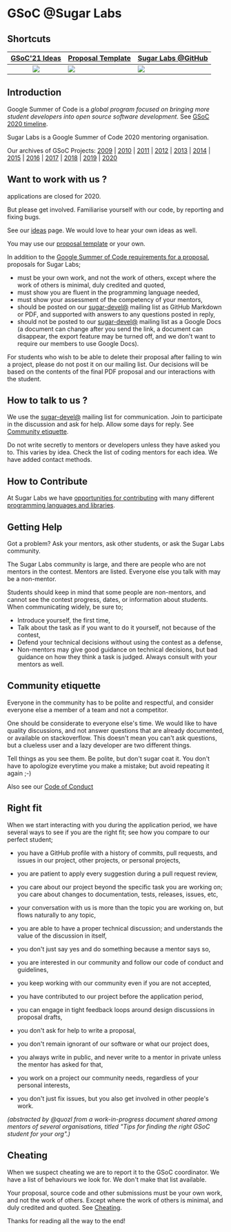 # GSoC @Sugar Labs

## Shortcuts

|[GSoC'21 Ideas](Ideas-2021.md)| [Proposal Template](Template.md) | [Sugar Labs @GitHub](https://github.com/sugarlabs) |
|:-------------------------:|----------------------|----------------------|
|<a href="Ideas-2020.md">![](assets/gsoc-square.png)</a> | <a href="Template.md">![](assets/template.png)</a> | <a href="https://github.com/sugarlabs">![](assets/github.png)</a> |


## Introduction
Google Summer of Code is a *global program focused on bringing
more student developers into open source software development*.
See [GSoC 2020
timeline](https://summerofcode.withgoogle.com/how-it-works/#timeline).

Sugar Labs is a Google Summer of Code 2020 mentoring organisation.

Our archives of GSoC Projects:
[2009](https://wiki.sugarlabs.org/go/Summer_of_Code/2009) |
[2010](https://wiki.sugarlabs.org/go/Summer_of_Code/2010) |
[2011](https://wiki.sugarlabs.org/go/Summer_of_Code/2011) |
[2012](https://wiki.sugarlabs.org/go/Summer_of_Code/2012) |
[2013](https://wiki.sugarlabs.org/go/Summer_of_Code/2013) |
[2014](https://wiki.sugarlabs.org/go/Summer_of_Code/2014) |
[2015](https://wiki.sugarlabs.org/go/Summer_of_Code/2015) |
[2016](https://wiki.sugarlabs.org/go/Summer_of_Code/2016) |
[2017](https://wiki.sugarlabs.org/go/Summer_of_Code/2017) |
[2018](https://wiki.sugarlabs.org/go/Summer_of_Code/2018) |
[2019](Ideas-2019.md) |
[2020](Ideas-2020.md)

## Want to work with us ?
 applications are closed for 2020.

But please get involved.  Familiarise yourself with our code, by
reporting and fixing bugs.

See our [ideas](Ideas-2020.md) page.  We would love to hear
your own ideas as well.

You may use our [proposal template](Template.md) or your own.

In addition to the [Google Summer of Code requirements for a proposal](https://google.github.io/gsocguides/student/writing-a-proposal), proposals for Sugar Labs;

* must be your own work, and not the work of others, except where the work of others is minimal, duly credited and quoted,
* must show you are fluent in the programming language needed,
* must show your assessment of the competency of your mentors,
* should be posted on our [sugar-devel@](http://lists.sugarlabs.org/listinfo/sugar-devel) mailing list as GitHub Markdown or PDF, and supported with answers to any questions posted in reply,
* should not be posted to our [sugar-devel@](http://lists.sugarlabs.org/listinfo/sugar-devel) mailing list as a Google Docs (a document can change after you send the link, a document can disappear, the export feature may be turned off, and we don't want to require our members to use Google Docs).

For students who wish to be able to delete their proposal after failing to win a project, please do not post it on our mailing list.  Our decisions will be based on the contents of the final PDF proposal and our interactions with the student.

## How to talk to us ?
We use the
[sugar-devel@](http://lists.sugarlabs.org/listinfo/sugar-devel)
mailing list for communication. Join to participate in the discussion
and ask for help.  Allow some days for reply.  See
[Community etiquette](https://github.com/sugarlabs/GSoC#community-etiquette).

Do not write secretly to mentors or developers unless they have asked
you to.  This varies by idea.  Check the list of coding mentors for
each idea.  We have added contact methods.

## How to Contribute

At Sugar Labs we have
[opportunities for contributing](https://github.com/sugarlabs/sugar-docs/blob/master/src/contributing.md)
with many different
[programming languages and libraries](https://github.com/sugarlabs/sugar-docs/blob/master/src/languages.md).

## Getting Help
Got a problem? Ask your mentors, ask other students, or ask the
Sugar Labs community.

The Sugar Labs community is large, and there are people who are
not mentors in the contest. Mentors are listed. Everyone else
you talk with may be a non-mentor.

Students should keep in mind that some people are non-mentors,
and cannot see the contest progress, dates, or information
about students. When communicating widely, be sure to;
 - Introduce yourself, the first time,
 - Talk about the task as if you want to do it yourself, not
   because of the contest,
 - Defend your technical decisions without using the contest as
   a defense,
 - Non-mentors may give good guidance on technical decisions,
   but bad guidance on how they think a task is judged. Always
   consult with your mentors as well.

## Community etiquette
Everyone in the community has to be polite and respectful, and
consider everyone else a member of a team and not a competitor.

One should be considerate to everyone else's time. We would like
to have quality discussions, and not answer questions that are
already documented, or available on stackoverflow. This doesn't
mean you can't ask questions, but a clueless user and a lazy
developer are two different things.

Tell things as you see them. Be polite, but don't sugar coat it.
You don't have to apologize everytime you make a mistake; but
avoid repeating it again ;-)

Also see our [Code of
Conduct](https://github.com/sugarlabs/sugar-docs/blob/master/src/CODE_OF_CONDUCT.md)

## Right fit

When we start interacting with you during the application period, we have several ways to see if you are the right fit; see how you compare to our perfect student;

* you have a GitHub profile with a history of commits, pull requests, and issues in our project, other projects, or personal projects,

* you are patient to apply every suggestion during a pull request review,

* you care about our project beyond the specific task you are working on; you care about changes to documentation, tests, releases, issues, etc,

* your conversation with us is more than the topic you are working on, but flows naturally to any topic,

* you are able to have a proper technical discussion; and understands the value of the discussion in itself,

* you don't just say yes and do something because a mentor says so,

* you are interested in our community and follow our code of conduct and guidelines,

* you keep working with our community even if you are not accepted,

* you have contributed to our project before the application period,

* you can engage in tight feedback loops around design discussions in proposal drafts,

* you don't ask for help to write a proposal,

* you don't remain ignorant of our software or what our project does,

* you always write in public, and never write to a mentor in private unless the mentor has asked for that,

* you work on a project our community needs, regardless of your personal interests,

* you don't just fix issues, but you also get involved in other people's work.

<i>(abstracted by @quozl from a work-in-progress document shared among mentors of several organisations, titled "Tips for finding the right GSoC student for your org".)</i>

## Cheating

When we suspect cheating we are to report it to the GSoC coordinator.  We have a list of behaviours we look for.  We don't make that list available.

Your proposal, source code and other submissions must be your own work, and not the work of others.  Except where the work of others is minimal, and duly credited and quoted.  See [Cheating](https://google.github.io/gsocguides/mentor/selecting-students-and-mentors#cheating-and-proposals-from-outer-space).

Thanks for reading all the way to the end!
